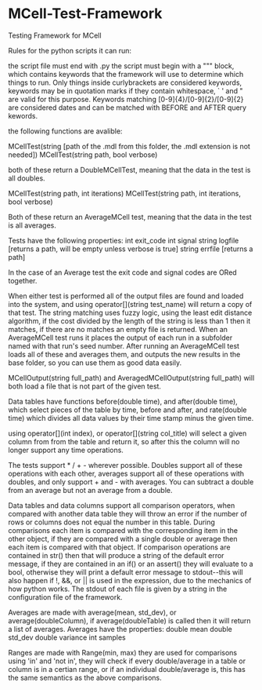 MCell-Test-Framework
====================

Testing Framework for MCell

Rules for the python scripts it can run:

the script file must end with .py
the script must begin with a """ block, which contains keywords that the framework will use to determine which things to run.  Only things inside curlybrackets are considered keywords, keywords may be in quotation marks if they contain whitespace, ` ' and " are valid for this purpose.  Keywords matching [0-9]{4}/[0-9]{2}/[0-9]{2} are considered dates and can be matched with BEFORE and AFTER query kewords.

the following functions are avalible:

MCellTest(string [path of the .mdl from this folder, the .mdl extension is not needed])
MCellTest(string path, bool verbose)

both of these return a DoubleMCellTest, meaning that the data in the test is all doubles.

MCellTest(string path, int iterations)
MCellTest(string path, int iterations, bool verbose)

Both of these return an AverageMCell test, meaning that the data in the test is all averages.

Tests have the following properties:
int exit_code
int signal
string logfile [returns a path, will be empty unless verbose is true]
string errfile [returns a path]

In the case of an Average test the exit code and signal codes are ORed together. 

When either test is performed all of the output files are found and loaded into the system, and using operator[](string test_name) will return a copy of that test.  The string matching uses fuzzy logic, using the least edit distance algorithm, if the cost divided by the length of the string is less than 1 then it matches, if there are no matches an empty file is returned.  When an AverageMCell test runs it places the output of each run in a subfolder named with that run's seed number.  After running an AverageMCell test loads all of these and averages them, and outputs the new results in the base folder, so you can use them as good data easily.

MCellOutput(string full_path) and AveragedMCellOutput(string full_path) will both load a file that is not part of the given test. 

Data tables have functions before(double time), and after(double time), which select pieces of the table by time, before and after, and rate(double time) which divides all data values by their time stamp minus the given time.

using operator[](int index), or operator[](string col_title) will select a given column from from the table and return it, so after this the column will no longer support any time operations. 

The tests support * / + - wherever possible.  Doubles support all of these operations with each other, averages support all of these operations with doubles, and only support + and - with averages.  You can subtract a double from an average but not an average from a double.

Data tables and data columns support all comparison operators, when compared with another data table they will throw an error if the number of rows or columns does not equal the number in this table.  During comparisons each item is compared with the corresponding item in the other object, if they are compared with a single double or average then each item is compared with that object.  If comparison operations are contained in str() then that will produce a string of the default error message, if they are contained in an if() or an assert() they will evaluate to a bool, otherwise they will print a default error message to stdout--this will also happen if !, &&, or || is used in the expression, due to the mechanics of how python works.  The stdout of each file is given by a string in the configuration file of the framework.

Averages are made with average(mean, std_dev), or average(doubleColumn), if average(doubleTable) is called then it will return a list of averages.  Averages have the properties:
double mean
double std_dev
double variance
int    samples

Ranges are made with Range(min, max) they are used for comparisons using 'in' and 'not in', they will check if every double/average in a table or column is in a certian range, or if an individual double/average is, this has the same semantics as the above comparisons. 


